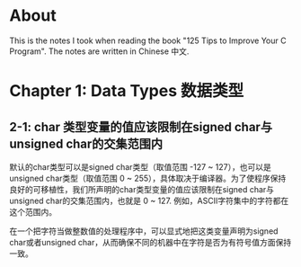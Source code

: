 
# About

This is the notes I took when reading the book "125 Tips to Improve Your C Program". The notes are written in Chinese 中文.

# Chapter 1: Data Types 数据类型

## 2-1: char 类型变量的值应该限制在signed char与unsigned char的交集范围内

默认的char类型可以是signed char类型（取值范围 -127 ~ 127），也可以是unsigned char类型（取值范围 0 ~ 255），具体取决于编译器。为了使程序保持良好的可移植性，我们所声明的char类型变量的值应该限制在signed char与unsigned char的交集范围内，也就是 0 ~ 127. 例如，ASCII字符集中的字符都在这个范围内。

在一个把字符当做整数值的处理程序中，可以显式地把这类变量声明为signed char或者unsigned char，从而确保不同的机器中在字符是否为有符号值方面保持一致。



